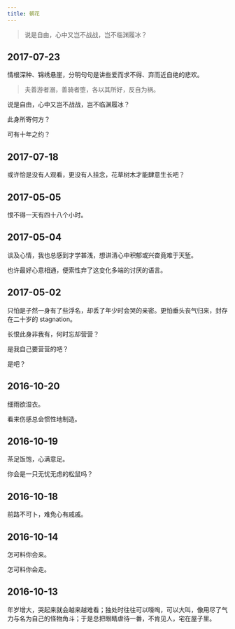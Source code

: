 ```yaml
---
title: 朝花
---
```


> 说是自由，心中又岂不战战，岂不临渊履冰？<!--more-->

## 2017-07-23

情根深种、锦绣悬崖，分明句句是讲些爱而求不得、弃而近自绝的悲欢。

> 夫善游者溺，善骑者堕，各以其所好，反自为祸。

说是自由，心中又岂不战战，岂不临渊履冰？

此身所寄何方？

可有十年之约？

## 2017-07-18

或许恰是没有人观看，更没有人挂念，花草树木才能肆意生长吧？

## 2017-05-05

恨不得一天有四十八个小时。

## 2017-05-04

谈及心情，我也总感到才学甚浅，想讲清心中积郁或兴奋竟难于天堑。

也许最好心意相通，便索性弃了这变化多端的讨厌的语言。

## 2017-05-02

只怕是孑然一身有了些浮名，却丢了年少时会哭的亲密。更怕垂头丧气归来，封存在二十岁的 stagnation。

长恨此身非我有，何时忘却营营？

是我自己要营营的吧？

是吧？

## 2016-10-20

细雨欲湿衣。

看来伤感总会惯性地制造。

## 2016-10-19

茶足饭饱，心满意足。

你会是一只无忧无虑的松鼠吗？

## 2016-10-18

前路不可卜，难免心有戚戚。

## 2016-10-14

怎可料你会来。

怎可料你会走。

## 2016-10-13

年岁增大，哭起来就会越来越难看；独处时往往可以嚎啕，可以大叫，像用尽了气力与名为自己的怪物角斗；于是总把眼睛虐待一番，不肯见人，宅在屋子里。
